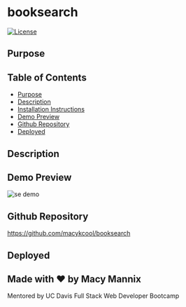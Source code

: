# booksearch

[![License](https://img.shields.io/badge/License-Apache_2.0-blue.svg)](https://opensource.org/licenses/Apache-2.0)

## Purpose


## Table of Contents
- [Purpose](#purpose) 
- [Description](#description) 
- [Installation Instructions](#installation-instructions)
- [Demo Preview](#demo-preview)
- [Github Repository](#github-repository)
- [Deployed](#deployed)

## Description


 
## Demo Preview
![se demo](./gif/search.png)

## Github Repository
https://github.com/macykcool/booksearch

## Deployed


## Made with ❤️️ by Macy Mannix
Mentored by UC Davis Full Stack Web Developer Bootcamp